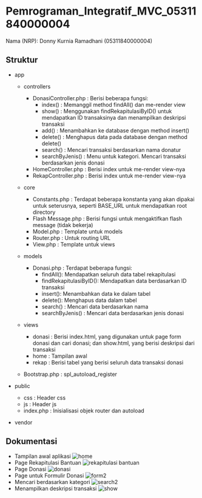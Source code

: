 # Pemrograman_Integratif_MVC_05311840000004
Nama (NRP): Donny Kurnia Ramadhani (05311840000004)

## Struktur
* app
  * controllers
    * DonasiController.php : Berisi beberapa fungsi:
      * index() : Memanggil method findAll() dan me-render view
      * show() : Menggunakan findRekapitulasiByID() untuk mendapatkan ID transaksinya dan menampilkan deskripsi transaksi
      * add() : Menambahkan ke database dengan method insert()
      * delete() : Menghapus data pada database dengan method delete()
      * search() : Mencari transaksi berdasarkan nama donatur
      * searchByJenis() : Menu untuk kategori. Mencari transaksi berdasarkan jenis donasi
    * HomeController.php : Berisi index untuk me-render view-nya
    * RekapController.php : Berisi index untuk me-render view-nya
  * core
    * Constants.php : Terdapat beberapa konstanta yang akan dipakai untuk seterusnya, seperti BASE_URL untuk mendapatkan root directory
    * Flash Message.php : Berisi fungsi untuk mengaktifkan flash message (tidak bekerja)
    * Model.php : Template untuk models
    * Router.php : Untuk routing URL
    * View.php : Template untuk views
  * models
    * Donasi.php : Terdapat beberapa fungsi:
      * findAll(): Mendapatkan seluruh data tabel rekapitulasi
      * findRekapitulasiByID(): Mendapatkan data berdasarkan ID transaksi
      * insert(): Menambahkan data ke dalam tabel
      * delete(): Menghapus data dalam tabel
      * search() : Mencari data berdasarkan nama
      * searchByJenis() : Mencari data berdasarkan jenis donasi
                    
  * views
    * donasi : Berisi index.html, yang digunakan untuk page form donasi dan cari donasi; dan show.html, yang berisi deskripsi dari transaksi
    * home : Tampilan awal 
    * rekap : Berisi tabel yang berisi seluruh data transaksi donasi
  * Bootstrap.php : spl_autoload_register
  
* public
  * css : Header css
  * js : Header js
  * index.php : Inisialisasi objek router dan autoload
  
* vendor

## Dokumentasi
* Tampilan awal aplikasi
![home](https://user-images.githubusercontent.com/61267430/82163727-2424bf00-98d7-11ea-8957-4f1bce54ca14.jpg)
* Page Rekapitulasi Bantuan
![rekapitulasi bantuan](https://user-images.githubusercontent.com/61267430/82163743-43bbe780-98d7-11ea-8be3-1404725b2d77.jpg)
* Page Donasi
![donasi](https://user-images.githubusercontent.com/61267430/82163779-5f26f280-98d7-11ea-8b0d-a98bdef4862f.jpg)
* Page untuk Formulir Donasi
![form2](https://user-images.githubusercontent.com/61267430/82163802-7b2a9400-98d7-11ea-9bf6-2613575d9eed.jpg)
* Mencari berdasarkan kategori 
![search2](https://user-images.githubusercontent.com/61267430/82163831-97c6cc00-98d7-11ea-9ad9-d969fbb56a69.jpg)
* Menampilkan deskripsi transaksi
![show](https://user-images.githubusercontent.com/61267430/82163994-7fa37c80-98d8-11ea-933d-a1b449e4cf0d.jpg)
